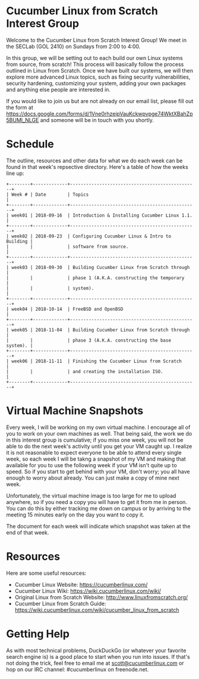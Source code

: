 # Cucumber Linux from Scratch Interest Group

Welcome to the Cucumber Linux from Scratch Interest Group! We meet in the
SECLab (GOL 2410) on Sundays from 2:00 to 4:00.

In this group, we will be setting out to each build our own Linux systems from
source, from scratch! This process will basically follow the process outlined
in Linux from Scratch. Once we have built our systems, we will then explore
more advanced Linux topics, such as fixing security vulnerabilities, security
hardening, customizing your system, adding your own packages and anything else
people are interested in.

If you would like to join us but are not already on our email list, please fill
out the form at
https://docs.google.com/forms/d/1Vne0rhzeipVauKckwpvpge74WktXBahZp5BUMl_NLGE
and someone will be in touch with you shortly.

# Schedule

The outline, resources and other data for what we do each week can be found in
that week's repsective directory. Here's a table of how the weeks line up:

    +--------+-------------+------------------------------------------------+
    | Week # | Date        | Topics                                         |
    +--------+-------------+------------------------------------------------+
    | week01 | 2018-09-16  | Introduction & Installing Cucumber Linux 1.1.  |
    +--------+-------------+------------------------------------------------+
    | week02 | 2018-09-23  | Configuring Cucumber Linux & Intro to Building |
    |        |             | software from source.                          |
    +--------+-------------+------------------------------------------------+
    | week03 | 2018-09-30  | Building Cucumber Linux from Scratch through   |
    |        |             | phase 1 (A.K.A. constructing the temporary     |
    |        |             | system).                                       |
    +--------+-------------+------------------------------------------------+
    | week04 | 2018-10-14  | FreeBSD and OpenBSD                            |
    +--------+-------------+------------------------------------------------+
    | week05 | 2018-11-04  | Building Cucumber Linux from Scratch through   |
    |        |             | phase 3 (A.K.A. constructing the base system). |
    +--------+-------------+------------------------------------------------+
    | week06 | 2018-11-11  | Finishing the Cucumber Linux from Scratch      |
    |        |             | and creating the installation ISO.             |
    +--------+-------------+------------------------------------------------+

# Virtual Machine Snapshots

Every week, I will be working on my own virtual machine. I encourage all of you
to work on your own machines as well. That being said, the work we do in this
interest group is cumulative; if you miss one week, you will not be able to do
the next week's activity until you get your VM caught up. I realize it is not
reasonable to expect everyone to be able to attend every single week, so each
week I will be takng a snapshot of my VM and making that available for you to
use the following week if your VM isn't quite up to speed. So if you start to
get behind with your VM, don't worry; you all have enough to worry about
already. You can just make a copy of mine next week.

Unfortunately, the virtual machine image is too large for me to upload
anywhere, so if you need a copy you will have to get it from me in person. You
can do this by either tracking me down on campus or by arriving to the meeting
15 minutes early on the day you want to copy it.

The document for each week will indicate which snapshot was taken at the end of
that week.

# Resources

Here are some useful resources:
* Cucumber Linux Website: https://cucumberlinux.com/
* Cucumber Linux Wiki: https://wiki.cucumberlinux.com/wiki/
* Original Linux from Scratch Website: http://www.linuxfromscratch.org/
* Cucumber Linux from Scratch Guide: https://wiki.cucumberlinux.com/wiki/cucumber_linux_from_scratch

# Getting Help

As with most technical problems, DuckDuckGo (or whatever your favorite search
engine is) is a good place to start when you run into issues. If that's not
doing the trick, feel free to email me at scott@cucumberlinux.com or hop on our
IRC channel: #cucumberlinux on freenode.net.


